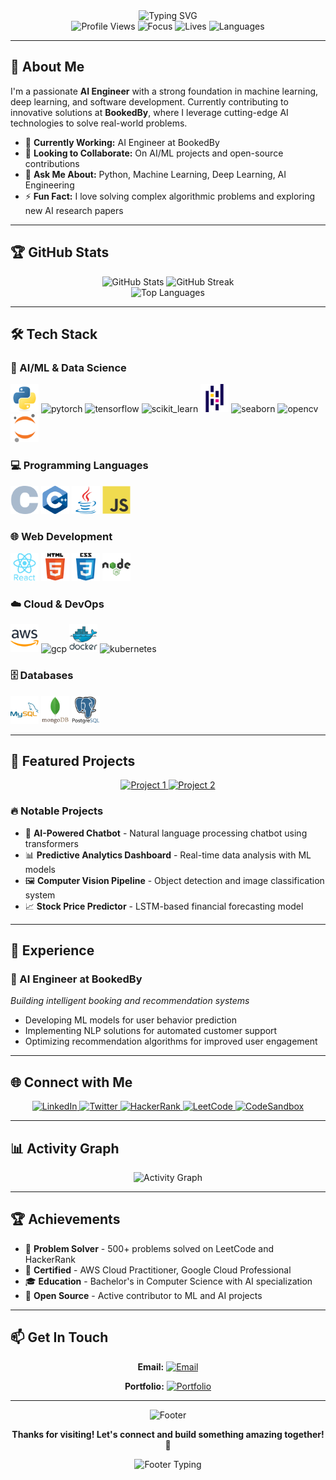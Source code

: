 <div align="center">
  <img src="https://readme-typing-svg.herokuapp.com?font=Fira+Code&size=32&pause=1000&color=00D4FF&center=true&vCenter=true&width=600&lines=Hi+%F0%9F%91%8B%2C+I'm+SAI+TEJA+CHALLA;AI+Engineer+%7C+ML+Developer;Building+Intelligent+Solutions" alt="Typing SVG" />
</div>

<div align="center">
  <img src="https://komarev.com/ghpvc/?username=saitejachalla&color=00d4ff&style=flat-square&label=Profile+Views" alt="Profile Views" />
  <img src="https://img.shields.io/badge/Focus-AI%20%26%20Machine%20Learning-00d4ff?style=flat-square" alt="Focus" />
  <img src="https://img.shields.io/badge/Lives-India-00d4ff?style=flat-square" alt="Lives" />
  <img src="https://img.shields.io/badge/Languages-English%20%26%20Telugu-00d4ff?style=flat-square" alt="Languages" />
</div>

---

## 🚀 About Me

I'm a passionate **AI Engineer** with a strong foundation in machine learning, deep learning, and software development. Currently contributing to innovative solutions at **BookedBy**, where I leverage cutting-edge AI technologies to solve real-world problems.

- 🔭 **Currently Working:** AI Engineer at BookedBy
- 👯 **Looking to Collaborate:** On AI/ML projects and open-source contributions
- 💬 **Ask Me About:** Python, Machine Learning, Deep Learning, AI Engineering
- ⚡ **Fun Fact:** I love solving complex algorithmic problems and exploring new AI research papers

---

## 🏆 GitHub Stats

<div align="center">
  <img src="https://github-readme-stats.vercel.app/api?username=saitejachalla&show_icons=true&theme=tokyonight&hide_border=true&count_private=true" alt="GitHub Stats" height="165" />
  <img src="https://github-readme-streak-stats.herokuapp.com/?user=saitejachalla&theme=tokyonight&hide_border=true" alt="GitHub Streak" height="165" />
</div>

<div align="center">
  <img src="https://github-readme-stats.vercel.app/api/top-langs/?username=saitejachalla&layout=compact&theme=tokyonight&hide_border=true&langs_count=8" alt="Top Languages" />
</div>

---

## 🛠️ Tech Stack

### 🤖 AI/ML & Data Science
<p align="left">
  <img src="https://raw.githubusercontent.com/devicons/devicon/master/icons/python/python-original.svg" alt="python" width="45" height="45"/>
  <img src="https://www.vectorlogo.zone/logos/pytorch/pytorch-icon.svg" alt="pytorch" width="45" height="45"/>
  <img src="https://www.vectorlogo.zone/logos/tensorflow/tensorflow-icon.svg" alt="tensorflow" width="45" height="45"/>
  <img src="https://upload.wikimedia.org/wikipedia/commons/0/05/Scikit_learn_logo_small.svg" alt="scikit_learn" width="45" height="45"/>
  <img src="https://raw.githubusercontent.com/devicons/devicon/2ae2a900d2f041da66e950e4d48052658d850630/icons/pandas/pandas-original.svg" alt="pandas" width="45" height="45"/>
  <img src="https://seaborn.pydata.org/_images/logo-mark-lightbg.svg" alt="seaborn" width="45" height="45"/>
  <img src="https://www.vectorlogo.zone/logos/opencv/opencv-icon.svg" alt="opencv" width="45" height="45"/>
  <img src="https://raw.githubusercontent.com/devicons/devicon/master/icons/jupyter/jupyter-original.svg" alt="jupyter" width="45" height="45"/>
</p>

### 💻 Programming Languages
<p align="left">
  <img src="https://raw.githubusercontent.com/devicons/devicon/master/icons/c/c-original.svg" alt="c" width="45" height="45"/>
  <img src="https://raw.githubusercontent.com/devicons/devicon/master/icons/cplusplus/cplusplus-original.svg" alt="cplusplus" width="45" height="45"/>
  <img src="https://raw.githubusercontent.com/devicons/devicon/master/icons/java/java-original.svg" alt="java" width="45" height="45"/>
  <img src="https://raw.githubusercontent.com/devicons/devicon/master/icons/javascript/javascript-original.svg" alt="javascript" width="45" height="45"/>
</p>

### 🌐 Web Development
<p align="left">
  <img src="https://raw.githubusercontent.com/devicons/devicon/master/icons/react/react-original-wordmark.svg" alt="react" width="45" height="45"/>
  <img src="https://raw.githubusercontent.com/devicons/devicon/master/icons/html5/html5-original-wordmark.svg" alt="html5" width="45" height="45"/>
  <img src="https://raw.githubusercontent.com/devicons/devicon/master/icons/css3/css3-original-wordmark.svg" alt="css3" width="45" height="45"/>
  <img src="https://raw.githubusercontent.com/devicons/devicon/master/icons/nodejs/nodejs-original-wordmark.svg" alt="nodejs" width="45" height="45"/>
</p>

### ☁️ Cloud & DevOps
<p align="left">
  <img src="https://raw.githubusercontent.com/devicons/devicon/master/icons/amazonwebservices/amazonwebservices-original-wordmark.svg" alt="aws" width="45" height="45"/>
  <img src="https://www.vectorlogo.zone/logos/google_cloud/google_cloud-icon.svg" alt="gcp" width="45" height="45"/>
  <img src="https://raw.githubusercontent.com/devicons/devicon/master/icons/docker/docker-original-wordmark.svg" alt="docker" width="45" height="45"/>
  <img src="https://www.vectorlogo.zone/logos/kubernetes/kubernetes-icon.svg" alt="kubernetes" width="45" height="45"/>
</p>

### 🗄️ Databases
<p align="left">
  <img src="https://raw.githubusercontent.com/devicons/devicon/master/icons/mysql/mysql-original-wordmark.svg" alt="mysql" width="45" height="45"/>
  <img src="https://raw.githubusercontent.com/devicons/devicon/master/icons/mongodb/mongodb-original-wordmark.svg" alt="mongodb" width="45" height="45"/>
  <img src="https://raw.githubusercontent.com/devicons/devicon/master/icons/postgresql/postgresql-original-wordmark.svg" alt="postgresql" width="45" height="45"/>
</p>

---

## 🎯 Featured Projects

<div align="center">
  <a href="#">
    <img src="https://github-readme-stats.vercel.app/api/pin/?username=saitejachalla&repo=project1&theme=tokyonight&hide_border=true" alt="Project 1" />
  </a>
  <a href="#">
    <img src="https://github-readme-stats.vercel.app/api/pin/?username=saitejachalla&repo=project2&theme=tokyonight&hide_border=true" alt="Project 2" />
  </a>
</div>

### 🔥 Notable Projects
- 🤖 **AI-Powered Chatbot** - Natural language processing chatbot using transformers
- 📊 **Predictive Analytics Dashboard** - Real-time data analysis with ML models
- 🖼️ **Computer Vision Pipeline** - Object detection and image classification system
- 📈 **Stock Price Predictor** - LSTM-based financial forecasting model

---

## 💼 Experience

### 🏢 AI Engineer at BookedBy
*Building intelligent booking and recommendation systems*
- Developing ML models for user behavior prediction
- Implementing NLP solutions for automated customer support
- Optimizing recommendation algorithms for improved user engagement

---

## 🌐 Connect with Me

<div align="center">
  <a href="https://linkedin.com/in/saitejachalla" target="_blank">
    <img src="https://img.shields.io/badge/LinkedIn-0077B5?style=for-the-badge&logo=linkedin&logoColor=white" alt="LinkedIn" />
  </a>
  <a href="https://twitter.com/saiteja22082001" target="_blank">
    <img src="https://img.shields.io/badge/Twitter-1DA1F2?style=for-the-badge&logo=twitter&logoColor=white" alt="Twitter" />
  </a>
  <a href="https://www.hackerrank.com/saitejachalla201" target="_blank">
    <img src="https://img.shields.io/badge/HackerRank-2EC866?style=for-the-badge&logo=hackerrank&logoColor=white" alt="HackerRank" />
  </a>
  <a href="https://www.leetcode.com/saitejachalla2001" target="_blank">
    <img src="https://img.shields.io/badge/LeetCode-FFA116?style=for-the-badge&logo=leetcode&logoColor=black" alt="LeetCode" />
  </a>
  <a href="https://codesandbox.com/saitejachalla0" target="_blank">
    <img src="https://img.shields.io/badge/CodeSandbox-040404?style=for-the-badge&logo=codesandbox&logoColor=white" alt="CodeSandbox" />
  </a>
</div>

---

## 📊 Activity Graph

<div align="center">
  <img src="https://github-readme-activity-graph.vercel.app/graph?username=saitejachalla&theme=tokyo-night&hide_border=true&area=true" alt="Activity Graph" />
</div>

---

## 🏆 Achievements

- 🥇 **Problem Solver** - 500+ problems solved on LeetCode and HackerRank
- 📜 **Certified** - AWS Cloud Practitioner, Google Cloud Professional
- 🎓 **Education** - Bachelor's in Computer Science with AI specialization
- 🚀 **Open Source** - Active contributor to ML and AI projects

---

## 📫 Get In Touch

<div align="center">
  <p>
    <strong>Email:</strong> 
    <a href="mailto:saitejachalla2001@gmail.com">
      <img src="https://img.shields.io/badge/Gmail-D14836?style=flat-square&logo=gmail&logoColor=white" alt="Email" />
    </a>
  </p>
  <p>
    <strong>Portfolio:</strong> 
    <a href="https://your-portfolio-url.com" target="_blank">
      <img src="https://img.shields.io/badge/Portfolio-000000?style=flat-square&logo=About.me&logoColor=white" alt="Portfolio" />
    </a>
  </p>
</div>

---

<div align="center">
  <img src="https://capsule-render.vercel.app/api?type=waving&color=00d4ff&height=100&section=footer" alt="Footer" />
  
  **Thanks for visiting! Let's connect and build something amazing together! 🚀**
  
  <img src="https://readme-typing-svg.herokuapp.com?font=Fira+Code&size=18&pause=1000&color=00D4FF&center=true&vCenter=true&width=600&lines=Open+to+opportunities+and+collaborations!;Let's+innovate+with+AI+together!" alt="Footer Typing" />
</div>
